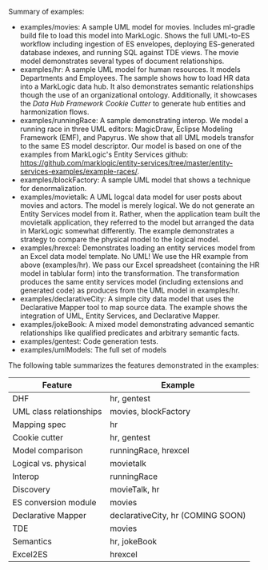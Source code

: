 Summary of examples:

- examples/movies: A sample UML model for movies. Includes ml-gradle build file to load this model into MarkLogic. Shows the full UML-to-ES workflow including ingestion of ES envelopes, deploying ES-generated database indexes, and running SQL against TDE views. The movie model demonstrates several types of document relationships. 
- examples/hr: A sample UML model for human resources. It models Departments and Employees. The sample shows how to load HR data into a MarkLogic data hub. It also demonstrates semantic relationships though the use of an organizational ontology. Additionally, it showcases the *Data Hub Framework Cookie Cutter* to generate hub entities and harmonization flows. 
- examples/runningRace: A sample demonstrating interop. We model a running race in three UML editors: MagicDraw, Eclipse Modeling Framework (EMF), and Papyrus. We show that all UML models transfor to the same ES model descriptor. Our model is based on one of the examples from MarkLogic's Entity Services github: <https://github.com/marklogic/entity-services/tree/master/entity-services-examples/example-races/>. 
- examples/blockFactory: A sample UML model that shows a technique for denormalization.
- examples/movietalk: A UML logcal data model for user posts about movies and actors. The model is merely logical. We do not generate an Entity Services model from it. Rather, when the application team built the movietalk application, they referred to the model but arranged the data in MarkLogic somewhat differently. The example demonstrates a strategy to compare the physical model to the logical model.  
- examples/hrexcel: Demonstrates loading an entity services model from an Excel data model template. No UML! We use the HR example from above (examples/hr). We pass our Excel spreadsheet (containing the HR model in tablular form) into the transformation. The transformation produces the same entity services model (including extensions and generated code) as produces from the UML model in examples/hr. 
- examples/declarativeCity: A simple city data model that uses the Declarative Mapper tool to map source data. The example shows the integration of UML, Entity Services, and Declarative Mapper. 
- examples/jokeBook: A mixed model demonstrating advanced semantic relationships like qualified predicates and arbitrary semantic facts.
- examples/gentest: Code generation tests.
- examples/umlModels: The full set of models

The following table summarizes the features demonstrated in the examples:

|Feature|Example|
|---|---|
|DHF|hr, gentest|
|UML class relationships|movies, blockFactory|
|Mapping spec|hr|
|Cookie cutter|hr, gentest|
|Model comparison|runningRace, hrexcel|
|Logical vs. physical|movietalk|
|Interop|runningRace|
|Discovery|movieTalk, hr|
|ES conversion module|movies|
|Declarative Mapper|declarativeCity, hr (COMING SOON)|
|TDE|movies|
|Semantics|hr, jokeBook|
|Excel2ES|hrexcel|
